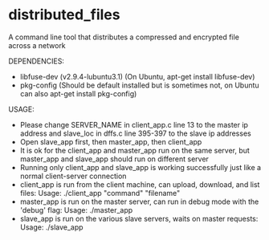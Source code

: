 # distributed_files
A command line tool that distributes a compressed and encrypted file across a network

DEPENDENCIES:

* libfuse-dev (v2.9.4-lubuntu3.1) (On Ubuntu, apt-get install libfuse-dev)
* pkg-config (Should be default installed but is sometimes not, on Ubuntu can also apt-get install pkg-config)

USAGE:
* Please change SERVER_NAME in client_app.c line 13 to the master ip address and slave_loc in dffs.c line 395-397 to the slave ip addresses
* Open slave_app first, then master_app, then client_app
* It is ok for the client_app and master_app run on the same server, but master_app and slave_app should run on different server
* Running only client_app and slave_app is working successfully just like a normal client-server connection 
* client_app is run from the client machine, can upload, download, and list files:
  Usage: ./client_app "command" "filename"
* master_app is run on the master server, can run in debug mode with the 'debug' flag:
  Usage: ./master_app 
* slave_app is run on the various slave servers, waits on master requests:
  Usage: ./slave_app

